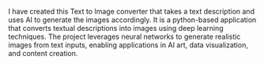I have created this Text to Image converter that takes a text description and uses AI to generate the images accordingly. It is a python-based application that converts textual descriptions into images using deep learning techniques. The project leverages neural networks to generate realistic images from text inputs, enabling applications in AI art, data visualization, and content creation.
